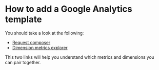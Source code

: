 # How to add a Google Analytics template

You should take a look at the following:
- [Request composer](https://ga-dev-tools.web.app/request-composer/pivot/)
- [Dimension metrics explorer](https://ga-dev-tools.web.app/dimensions-metrics-explorer/)

This two links will help you understand which metrics and dimensions you can pair together.